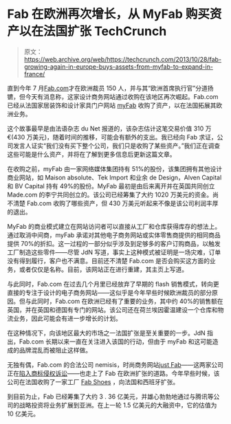 # Fab 在欧洲再次增长，从 MyFab 购买资产以在法国扩张 TechCrunch

> 原文：<https://web.archive.org/web/https://techcrunch.com/2013/10/28/fab-growing-again-in-europe-buys-assets-from-myfab-to-expand-in-france/>

直到今年 7 月[Fab.com](https://web.archive.org/web/20221206083040/http://fab.com/)才在欧洲裁员 150 人，并与其“欧洲首席执行官”分道扬镳，但今天有消息称，这家设计商务网站通过收购在该地区再次崛起。Fab.com 已经从法国家居装饰和设计家具门户网站 [myFab](https://web.archive.org/web/20221206083040/http://fr.myfab.com/) 收购了资产，以在法国拓展其欧洲业务。

这个故事最早是由法语杂志 du Net 报道的，该杂志估计这笔交易价值 310 万€(430 万美元)，随着时间的推移，可能会有额外的支出。我已经向 Fab 求证，公司发言人证实“我们没有买下整个公司，我们只是收购了某些资产。”我们正在调查这些可能是什么资产，并将在了解到更多信息后更新这篇文章。

在收购之前，myFab 由一家网络媒体集团持有 51%的股份，该集团拥有其他设计商业网站，如 Maison absolute、Tek Import 和业余 de Design，Alven Capital 和 BV Capital 持有 49%的股份。MyFab 最初是由后来离开并在英国共同创立 Made.com 的李宁共同创立的。该公司已经筹集了大约 1020 万美元的资金。尚不清楚 Fab.com 收购了哪些资产，但 430 万美元听起来不像是该公司利润丰厚的退出。

MyFab 的商业模式建立在网站访问者可以直接从工厂和仓库获得库存的想法上。通过取消中间商，myFab 承诺对其他电子商务网站或实体零售商提供的相同商品提供 70%的折扣。这一过程的一部分似乎涉及到足够多的客户订购商品，以触发工厂制造这些零件——尽管 JdN 写道，事实上这种模式被证明是一场灾难，订单没有得到履行，客户也不满意。目前还不清楚 Fab.com 是否会购买这方面的业务，或者仅仅是名称。目前，该网站正在进行重建，其主页上写道。

与此同时，Fab.com 在过去几个月里已经放弃了早期的 flash 销售模式，转向更直接的专注于设计的电子商务网站——这似乎是今年早些时候欧洲裁员的部分原因。但与此同时，Fab.com 在欧洲已经有了重要的业务，其中约 40%的销售额在英国，并在英国和德国有专门的网站。该公司还在荷兰埃因霍温建设一个仓库和物流业务，因此可能会有进一步增长的计划。

在这种情况下，向该地区最大的市场之一法国扩张是至关重要的一步。JdN 指出，Fab.com 长期以来一直在关注进入该国的行动，但由于 myFab 和这可能造成的品牌混乱而被阻止这样做。

无独有偶，Fab.com 的合法公司 nemisis，时尚商务网站[just Fab](https://web.archive.org/web/20221206083040/http://justfab.com/)——这两家公司正在[陷入商标侵权诉讼](https://web.archive.org/web/20221206083040/https://beta.techcrunch.com/2013/07/29/just-fab-sues-fab-over-trademark-infringement-unfair-competition-and-more-fab-says-it-will-aggressively-defend-our-brand/)——也走上了 Fab 在欧洲扩张的道路。今年早些时候，该公司在法国收购了一家工厂 [Fab Shoes](https://web.archive.org/web/20221206083040/https://beta.techcrunch.com/2013/05/23/justfab-goes-up-a-size-in-europe-acquires-fab-shoes-to-take-its-fashion-subscription-service-to-france-and-spain/) ，向法国和西班牙扩张。

到目前为止，Fab 已经筹集了大约 3 . 36 亿美元，并雄心勃勃地通过与腾讯等公司的战略投资将业务扩展到亚洲。在上一轮 1.5 亿美元的大融资中，它的估值为 10 亿美元。